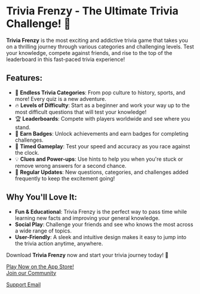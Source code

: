 # Trivia Frenzy - The Ultimate Trivia Challenge! 🎉

**Trivia Frenzy** is the most exciting and addictive trivia game that takes you on a thrilling journey through various categories and challenging levels. Test your knowledge, compete against friends, and rise to the top of the leaderboard in this fast-paced trivia experience!

## Features:
- 🧠 **Endless Trivia Categories**: From pop culture to history, sports, and more! Every quiz is a new adventure.
- 🔥 **Levels of Difficulty**: Start as a beginner and work your way up to the most difficult questions that will test your knowledge!
- 🏆 **Leaderboards**: Compete with players worldwide and see where you stand.
- 🏅 **Earn Badges**: Unlock achievements and earn badges for completing challenges.
- 🎯 **Timed Gameplay**: Test your speed and accuracy as you race against the clock.
- 💡 **Clues and Power-ups**: Use hints to help you when you're stuck or remove wrong answers for a second chance.
- 🎉 **Regular Updates**: New questions, categories, and challenges added frequently to keep the excitement going!

## Why You'll Love It:
- **Fun & Educational**: Trivia Frenzy is the perfect way to pass time while learning new facts and improving your general knowledge.
- **Social Play**: Challenge your friends and see who knows the most across a wide range of topics.
- **User-Friendly**: A sleek and intuitive design makes it easy to jump into the trivia action anytime, anywhere.

Download **Trivia Frenzy** now and start your trivia journey today! 🚀

[Play Now on the App Store!](https://apps.apple.com/ca/app/trivia-frenzy/id6720707997)  
[Join our Community](https://x.com/trivia_frenzy)

[Support Email]( triviafrenzyapp@gmail.com)
